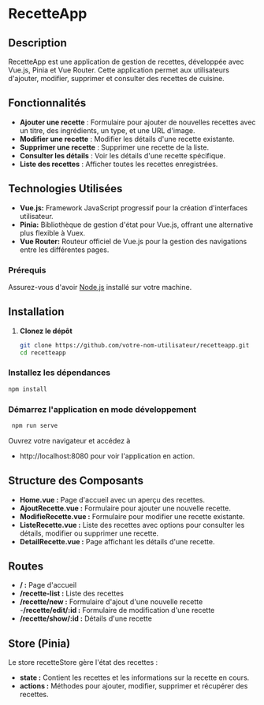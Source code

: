 # RecetteApp

## Description

RecetteApp est une application de gestion de recettes, développée avec Vue.js, Pinia et Vue Router. Cette application permet aux utilisateurs d'ajouter, modifier, supprimer et consulter des recettes de cuisine.

## Fonctionnalités

- **Ajouter une recette** : Formulaire pour ajouter de nouvelles recettes avec un titre, des ingrédients, un type, et une URL d'image.
- **Modifier une recette** : Modifier les détails d'une recette existante.
- **Supprimer une recette** : Supprimer une recette de la liste.
- **Consulter les détails** : Voir les détails d'une recette spécifique.
- **Liste des recettes** : Afficher toutes les recettes enregistrées.

## Technologies Utilisées

- **Vue.js:** Framework JavaScript progressif pour la création d'interfaces utilisateur.
- **Pinia:** Bibliothèque de gestion d'état pour Vue.js, offrant une alternative plus flexible à Vuex.
- **Vue Router:** Routeur officiel de Vue.js pour la gestion des navigations entre les différentes pages.

### Prérequis

Assurez-vous d'avoir [Node.js](https://nodejs.org/) installé sur votre machine.

## Installation

1. **Clonez le dépôt**

   ```bash
   git clone https://github.com/votre-nom-utilisateur/recetteapp.git
   cd recetteapp
   ```

### Installez les dépendances

```bash
npm install
```

### Démarrez l'application en mode développement

```bash
 npm run serve
```

Ouvrez votre navigateur et accédez à

- http://localhost:8080 pour voir l'application en action.

## Structure des Composants

- **Home.vue :** Page d'accueil avec un aperçu des recettes.
- **AjoutRecette.vue :** Formulaire pour ajouter une nouvelle recette.
- **ModifieRecette.vue :** Formulaire pour modifier une recette existante.
- **ListeRecette.vue :** Liste des recettes avec options pour consulter les détails, modifier ou supprimer une recette.
- **DetailRecette.vue :** Page affichant les détails d'une recette.

## Routes

- **/ :** Page d'accueil
- **/recette-list :** Liste des recettes
- **/recette/new :** Formulaire d'ajout d'une nouvelle recette -**/recette/edit/:id :** Formulaire de modification d'une recette
- **/recette/show/:id :** Détails d'une recette

## Store (Pinia)

Le store recetteStore gère l'état des recettes :

- **state :** Contient les recettes et les informations sur la recette en cours.
- **actions :** Méthodes pour ajouter, modifier, supprimer et récupérer des recettes.
